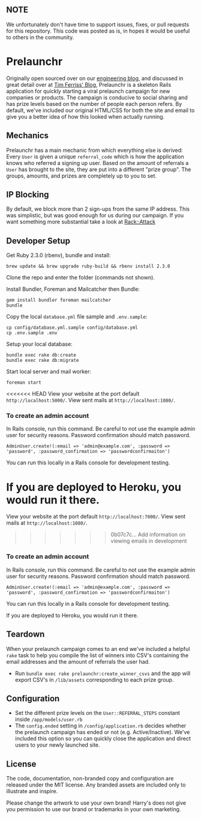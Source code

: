 ## NOTE

We unfortunately don't have time to support issues, fixes, or pull requests for this repository. This code was posted as is, in hopes it would be useful to others in the community.

Prelaunchr
==========

Originally open sourced over on our [engineering blog](http://engineering.harrys.com/2014/07/21/dont-launch-crickets.html), and discussed in great detail over at [Tim Ferriss' Blog](http://fourhourworkweek.com/2014/07/21/harrys-prelaunchr-email), Prelaunchr is a skeleton Rails application for quickly starting a viral prelaunch campaign for new companies or products. The campaign is conducive to social sharing and has prize levels based on the number of people each person refers. By default, we've included our original HTML/CSS for both the site and email to give you a better idea of how this looked when actually running.

## Mechanics

Prelaunchr has a main mechanic from which everything else is derived: Every `User` is given a unique `referral_code` which is how the application knows who referred a signing up user. Based on the amount of referrals a `User` has brought to the site, they are put into a different "prize group". The groups, amounts, and prizes are completely up to you to set.

## IP Blocking

By default, we block more than 2 sign-ups from the same IP address. This was simplistic, but was good enough for us during our campaign. If you want something more substantial take a look at [Rack::Attack](https://github.com/kickstarter/rack-attack)


## Developer Setup

Get Ruby 2.3.0 (rbenv), bundle and install:

```no-highlight
brew update && brew upgrade ruby-build && rbenv install 2.3.0
```

Clone the repo and enter the folder (commands not shown).

Install Bundler, Foreman and Mailcatcher then Bundle:

```no-highlight
gem install bundler foreman mailcatcher
bundle
```

Copy the local `database.yml` file sample and `.env.sample`:

```no-highlight
cp config/database.yml.sample config/database.yml
cp .env.sample .env
```

Setup your local database:

```no-highlight
bundle exec rake db:create
bundle exec rake db:migrate
```

Start local server and mail worker:

```no-highlight
foreman start
```

<<<<<<< HEAD
View your website at the port default `http://localhost:5000/`.
View sent mails at `http://localhost:1080/`.

### To create an admin account

In Rails console, run this command. Be careful to not use the example admin user
for security reasons. Password confirmation should match password.

`AdminUser.create!(:email => 'admin@example.com', :password => 'password', :password_confirmation => 'passwordconfirmaiton')`

You can run this locally in a Rails console for development testing.

If you are deployed to Heroku, you would run it there.
=======
View your website at the port default `http://localhost:7000/`.
View sent mails at `http://localhost:1080/`.
>>>>>>> 0b07c7c... Add information on viewing emails in development

### To create an admin account

In Rails console, run this command. Be careful to not use the example admin user
for security reasons. Password confirmation should match password.

`AdminUser.create!(:email => 'admin@example.com', :password => 'password', :password_confirmation => 'passwordconfirmaiton')`

You can run this locally in a Rails console for development testing.

If you are deployed to Heroku, you would run it there.

## Teardown

When your prelaunch campaign comes to an end we've included a helpful `rake` task to help you compile the list of winners into CSV's containing the email addresses and the amount of referrals the user had.

* Run `bundle exec rake prelaunchr:create_winner_csvs` and the app will export CSV's in `/lib/assets` corresponding to each prize group.

## Configuration

* Set the different prize levels on the `User::REFERRAL_STEPS` constant inside `/app/models/user.rb`
* The `config.ended` setting in `/config/application.rb` decides whether the prelaunch campaign has ended or not (e.g. Active/Inactive). We've included this option so you can quickly close the application and direct users to your newly launched site.

## License

The code, documentation, non-branded copy and configuration are released under
the MIT license. Any branded assets are included only to illustrate and inspire.

Please change the artwork to use your own brand! Harry's does not give
you permission to use our brand or trademarks in your own marketing.
